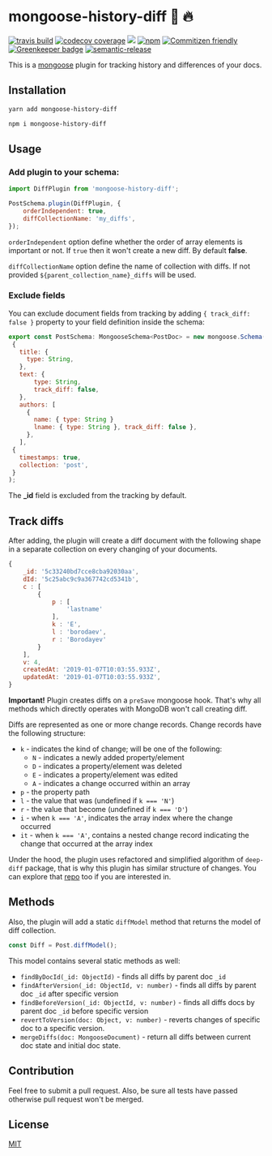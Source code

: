 # mongoose-history-diff :rocket: :fire:

[![travis build](https://img.shields.io/travis/FrankAst/mongoose-history-diff.svg)](https://travis-ci.org/FrankAst/mongoose-history-diff)
[![codecov coverage](https://img.shields.io/codecov/c/github/FrankAst/mongoose-history-diff.svg)](https://codecov.io/github/FrankAst/mongoose-history-diff)
[![](https://img.shields.io/npm/v/mongoose-history-diff.svg)](https://www.npmjs.com/package/@frankast/mongoose-history-diff)
[![npm](https://img.shields.io/npm/dt/mongoose-history-diff.svg)](http://www.npmtrends.com/mongoose-history-diff)
[![Commitizen friendly](https://img.shields.io/badge/commitizen-friendly-brightgreen.svg)](http://commitizen.github.io/cz-cli/)
[![Greenkeeper badge](https://badges.greenkeeper.io/FrankAst/mongoose-history-diff.svg)](https://greenkeeper.io/)
[![semantic-release](https://img.shields.io/badge/%20%20%F0%9F%93%A6%F0%9F%9A%80-semantic--release-e10079.svg)](https://github.com/semantic-release/semantic-release)


This is a [mongoose](https://mongoosejs.com/) plugin for tracking history and differences of your docs.

## Installation

```bash
yarn add mongoose-history-diff
```

```bash
npm i mongoose-history-diff
```

## Usage

### Add plugin to your schema:
 ```js
import DiffPlugin from 'mongoose-history-diff';
 ```
 ```js
 PostSchema.plugin(DiffPlugin, {
     orderIndependent: true,
     diffCollectionName: 'my_diffs', 
 });
 ```
 `orderIndependent` option define whether the order of array elements is important or not. If `true` then it won't create a new diff. By default **false**.

 `diffCollectionName` option define the name of collection with diffs. If not provided `${parent_collection_name}_diffs` will be used.

### Exclude fields

 You can exclude document fields from tracking by adding `{ track_diff: false }` property to your field definition inside the schema:

 ```js
 export const PostSchema: MongooseSchema<PostDoc> = new mongoose.Schema(
  {
    title: {
      type: String,
    },
    text: {
        type: String,
        track_diff: false,
    },
    authors: [
      {
        name: { type: String }
        lname: { type: String }, track_diff: false },
      },
    ],
  {
    timestamps: true,
    collection: 'post',
  }
);
 ```

 The **_id** field is excluded from the tracking by default.


## Track diffs

After adding, the plugin will create a diff document with the following shape in a separate collection on every changing of your  documents.

```js
{
    _id: '5c33240bd7cce8cba92030aa',
    dId: '5c25abc9c9a367742cd5341b',
    c : [ 
        {
            p : [ 
                'lastname'
            ],
            k : 'E',
            l : 'borodaev',
            r : 'Borodayev'
        }
    ],
    v: 4,
    createdAt: '2019-01-07T10:03:55.933Z',
    updatedAt: '2019-01-07T10:03:55.933Z',
}
```

**Important!** Plugin creates diffs on a `preSave` mongoose hook. That's why all methods which directly operates with MongoDB won't call creating diff.

Diffs are represented as one or more change records. Change records have the following structure:

* `k` - indicates the kind of change; will be one of the following:
  * `N` - indicates a newly added property/element
  * `D` - indicates a property/element was deleted
  * `E` - indicates a property/element was edited
  * `A` - indicates a change occurred within an array
* `p` - the property path
* `l` - the value that was (undefined if `k === 'N'`)
* `r` - the value that become (undefined if `k === 'D'`)
* `i` - when `k === 'A'`, indicates the array index where the change occurred
* `it` - when `k === 'A'`, contains a nested change record indicating the change that occurred at the array index

Under the hood, the plugin uses refactored and simplified algorithm of `deep-diff` package, that is why this plugin has similar structure of changes. You can explore that [repo](https://github.com/flitbit/diff) too if you are interested in.


## Methods

Also, the plugin will add a static `diffModel` method that returns the model of diff collection.

```js
const Diff = Post.diffModel();
```

This model contains several static methods as well:
* `findByDocId(_id: ObjectId)` - finds all diffs by parent doc `_id`
* `findAfterVersion(_id: ObjectId, v: number)` - finds all diffs by parent doc `_id` after specific version
* `findBeforeVersion(_id: ObjectId, v: number)` - finds all diffs docs by parent doc `_id` before specific version
* `revertToVersion(doc: Object, v: number)` - reverts changes of specific doc to a specific version.
* `mergeDiffs(doc: MongooseDocument)` - return all diffs between current doc state and initial doc state.

## Contribution

Feel free to submit a pull request. Also, be sure all tests have passed otherwise pull request won't be merged.

## License

[MIT](https://github.com/FrankAst/mongoose-history-diff/blob/master/LICENSE.md)